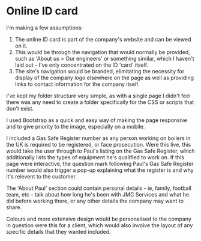 # Online ID card

I'm making a few assumptions:

1. The online ID card is part of the company's website and can be viewed on it.
2. This would be through the navigation that would normally be provided, such as 'About us > Our engineers' or something similar, which I haven't laid out - I've only concentrated on the ID 'card' itself.
3. The site's navigation would be branded, elimitating the necessity for display of the company logo elsewhere on the page as well as providing links to contact information for the company itself.

I've kept my folder structure very simple, as with a single page I didn't feel there was any need to create a folder specifically for the CSS or scripts that don't exist.

I used Bootstrap as a quick and easy way of making the page responsive and to give priority to the image, especially on a mobile. 

I included a Gas Safe Register number as any person working on boilers in the UK is required to be registered, or face prosecution. Were this live, this would take the user through to Paul's listing on the Gas Safe Register, which additionally lists the types of equipment he's qualified to work on. If this page were interactive, the question mark following Paul's Gas Safe Register number would also trigger a pop-up explaining what the register is and why it's relevent to the customer.

The 'About Paul' section could contain personal details - ie, family, football team, etc - talk about how long he's been with JMC Services and what he did before working there, or any other details the company may want to share.

Colours and more extensive design would be personalised to the company in question were this for a client, which would also involve the layout of any specific details that they wanted included.
